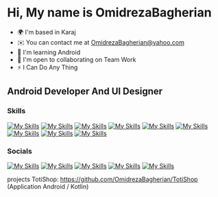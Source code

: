 Hi, My name is OmidrezaBagherian
==============================

* 🌍  I'm based in Karaj
* ✉️  You can contact me at [OmidrezaBagherian@yahoo.com](mailto:OmidrezaBagherian@yahoo.com)
* 🧠  I'm learning Android
* 🤝  I'm open to collaborating on Team Work
* ⚡  I Can Do Any Thing

Android Developer And UI Designer
----------------------------------------

### Skills
[![My Skills](https://skillicons.dev/icons?i=java&theme=light)](https://google.com)
[![My Skills](https://skillicons.dev/icons?i=kotlin&theme=light)](https://google.com)
[![My Skills](https://skillicons.dev/icons?i=gradle&theme=light)](https://google.com)
[![My Skills](https://skillicons.dev/icons?i=androidstudio&theme=light)](https://google.com)
[![My Skills](https://skillicons.dev/icons?i=go&theme=light)](https://google.com)
[![My Skills](https://skillicons.dev/icons?i=mysql&theme=light)](https://google.com)
[![My Skills](https://skillicons.dev/icons?i=idea&theme=light)](https://google.com)
[![My Skills](https://skillicons.dev/icons?i=git&theme=light)](https://google.com)
[![My Skills](https://skillicons.dev/icons?i=figma&theme=light)](https://google.com)

### Socials
[![My Skills](https://skillicons.dev/icons?i=discord&theme=light)](https://google.com)
[![My Skills](https://skillicons.dev/icons?i=github&theme=light)](https://google.com)
[![My Skills](https://skillicons.dev/icons?i=instagram&theme=light)](https://google.com)
[![My Skills](https://skillicons.dev/icons?i=stackoverflow&theme=light)](https://google.com)
[![My Skills](https://skillicons.dev/icons?i=linkedin&theme=light)](https://google.com)

projects
TotiShop: https://github.com/OmidrezaBagherian/TotiShop (Application Android / Kotlin)
